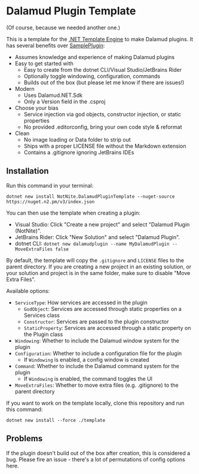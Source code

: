 # Dalamud Plugin Template

(Of course, because we needed another one.)

This is a template for the [.NET Template Engine](https://github.com/dotnet/templating) to make Dalamud plugins. It has several benefits over [SamplePlugin](https://github.com/goatcorp/SamplePlugin):

- Assumes knowledge and experience of making Dalamud plugins
- Easy to get started with
  - Easy to create from the dotnet CLI/Visual Studio/JetBrains Rider
  - Optionally toggle windowing, configuration, commands
  - Builds out of the box (but please let me know if there are issues!)
- Modern
  - Uses Dalamud.NET.Sdk
  - Only a Version field in the .csproj
- Choose your bias
  - Service injection via god objects, constructor injection, or static properties
  - No provided .editorconfig, bring your own code style & reformat
- Clean
  - No image loading or Data folder to strip out
  - Ships with a proper LICENSE file without the Markdown extension
  - Contains a .gitignore ignoring JetBrains IDEs

## Installation

Run this command in your terminal:

```shell
dotnet new install NotNite.DalamudPluginTemplate --nuget-source https://nuget.n2.pm/v3/index.json
```

You can then use the template when creating a plugin:

- Visual Studio: Click "Create a new project" and select "Dalamud Plugin (NotNite)".
- JetBrains Rider: Click "New Solution" and select "Dalamud Plugin".
- dotnet CLI: `dotnet new dalamudplugin --name MyDalamudPlugin --MoveExtraFiles false`

By default, the template will copy the `.gitignore` and `LICENSE` files to the parent directory. If you are creating a new project in an existing solution, or your solution and project is in the same folder, make sure to disable "Move Extra Files".

Available options:

- `ServiceType`: How services are accessed in the plugin
  - `GodObject`: Services are accessed through static properties on a Services class
  - `Constructor`: Services are passed to the plugin constructor
  - `StaticProperty`: Services are accessed through a static property on the Plugin class
- `Windowing`: Whether to include the Dalamud window system for the plugin
- `Configuration`: Whether to include a configuration file for the plugin
  - If `Windowing` is enabled, a config window is created
- `Command`: Whether to include the Dalamud command system for the plugin
  - If `Windowing` is enabled, the command toggles the UI
- `MoveExtraFiles`: Whether to move extra files (e.g. .gitignore) to the parent directory

If you want to work on the template locally, clone this repository and run this command:

```shell
dotnet new install --force ./template
```

## Problems

If the plugin doesn't build out of the box after creation, this is considered a bug. Please fire an issue - there's a lot of permutations of config options here.

